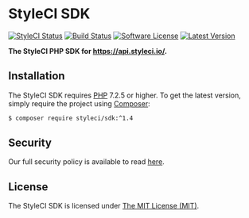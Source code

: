 # StyleCI SDK

[![StyleCI Status](https://github.styleci.io/repos/55061376/shield)](https://github.styleci.io/repos/55061376)
[![Build Status](https://img.shields.io/github/workflow/status/StyleCI/SDK/Tests?style=flat-square)](https://github.com/StyleCI/SDK/actions?query=workflow%3ATests)
[![Software License](https://img.shields.io/badge/license-MIT-brightgreen?style=flat-square)](LICENSE)
[![Latest Version](https://img.shields.io/github/release/StyleCI/SDK?style=flat-square)](https://github.com/StyleCI/SDK/releases)

**The StyleCI PHP SDK for https://api.styleci.io/.**


## Installation

The StyleCI SDK requires [PHP](https://php.net) 7.2.5 or higher. To get the latest version, simply require the project using [Composer](https://getcomposer.org):

```bash
$ composer require styleci/sdk:^1.4
```


## Security

Our full security policy is available to read [here](https://github.com/StyleCI/SDK/security/policy).


## License

The StyleCI SDK is licensed under [The MIT License (MIT)](LICENSE).
